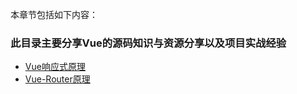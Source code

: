本章节包括如下内容：
### 此目录主要分享Vue的源码知识与资源分享以及项目实战经验

* [Vue响应式原理](/Articles/Vue/reactive.md)
* [Vue-Router原理](/Articles/Vue/vueRouter.md)

